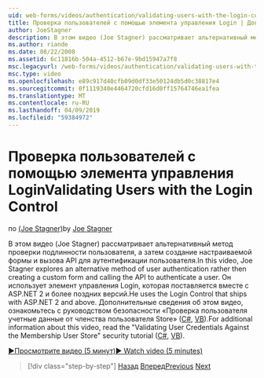 ```yaml
---
uid: web-forms/videos/authentication/validating-users-with-the-login-control
title: Проверка пользователей с помощью элемента управления Login | Документация Майкрософт
author: JoeStagner
description: В этом видео (Joe Stagner) рассматривает альтернативный метод проверки подлинности пользователя, а затем создание настраиваемой формы и вызов API для проверки подлинности с использованием...
ms.author: riande
ms.date: 08/22/2008
ms.assetid: 6c11816b-504a-4512-b67e-9bd15947a7f8
msc.legacyurl: /web-forms/videos/authentication/validating-users-with-the-login-control
msc.type: video
ms.openlocfilehash: e89c917d40cfb09d0df33e50124db5d0c38817e4
ms.sourcegitcommit: 0f1119340e4464720cfd16d0ff15764746ea1fea
ms.translationtype: MT
ms.contentlocale: ru-RU
ms.lasthandoff: 04/09/2019
ms.locfileid: "59384972"
---
```

# <a name="validating-users-with-the-login-control"></a><span data-ttu-id="df255-103">Проверка пользователей с помощью элемента управления Login</span><span class="sxs-lookup"><span data-stu-id="df255-103">Validating Users with the Login Control</span></span>

<span data-ttu-id="df255-104">по [(Joe Stagner)](https://github.com/JoeStagner)</span><span class="sxs-lookup"><span data-stu-id="df255-104">by [Joe Stagner](https://github.com/JoeStagner)</span></span>

<span data-ttu-id="df255-105">В этом видео (Joe Stagner) рассматривает альтернативный метод проверки подлинности пользователя, а затем создание настраиваемой формы и вызова API для аутентификации пользователя.</span><span class="sxs-lookup"><span data-stu-id="df255-105">In this video, Joe Stagner explores an alternative method of user authentication rather then creating a custom form and calling the API to authenticate a user.</span></span> <span data-ttu-id="df255-106">Он использует элемент управления Login, которая поставляется вместе с ASP.NET 2 и более поздних версий.</span><span class="sxs-lookup"><span data-stu-id="df255-106">He uses the Login Control that ships with ASP.NET 2 and above.</span></span> <span data-ttu-id="df255-107">Дополнительные сведения об этом видео, ознакомьтесь с руководством безопасности «Проверка пользователя учетные данные от членства пользователя Store» ([C#](../../overview/older-versions-security/membership/validating-user-credentials-against-the-membership-user-store-cs.md), [VB](../../overview/older-versions-security/membership/validating-user-credentials-against-the-membership-user-store-vb.md)).</span><span class="sxs-lookup"><span data-stu-id="df255-107">For additional information about this video, read the "Validating User Credentials Against the Membership User Store" security tutorial ([C#](../../overview/older-versions-security/membership/validating-user-credentials-against-the-membership-user-store-cs.md), [VB](../../overview/older-versions-security/membership/validating-user-credentials-against-the-membership-user-store-vb.md)).</span></span>

[<span data-ttu-id="df255-108">&#9654;Просмотрите видео (5 минут)</span><span class="sxs-lookup"><span data-stu-id="df255-108">&#9654; Watch video (5 minutes)</span></span>](https://channel9.msdn.com/Blogs/ASP-NET-Site-Videos/validating-users-with-the-login-control)

> [!div class="step-by-step"]
> <span data-ttu-id="df255-109">[Назад](validating-users-manually.md)
> [Вперед](adding-users-to-your-membership-system.md)</span><span class="sxs-lookup"><span data-stu-id="df255-109">[Previous](validating-users-manually.md)
[Next](adding-users-to-your-membership-system.md)</span></span>
